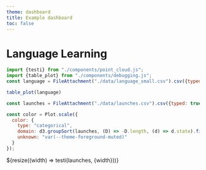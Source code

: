 ```yaml
---
theme: dashboard
title: Example dashboard
toc: false
---
```


# Language Learning

<!-- Plot of Word Embedding -->

```js
import {testi} from "./components/point_cloud.js";
import {table_plot} from "./components/debugging.js";
const language = FileAttachment("./data/language_small.csv").csv({typed: true});

table_plot(language)

```

<!-- Load and transform the data -->

```js
const launches = FileAttachment("./data/launches.csv").csv({typed: true});
```

<!-- A shared color scale for consistency, sorted by the number of launches -->

```js
const color = Plot.scale({
  color: {
    type: "categorical",
    domain: d3.groupSort(launches, (D) => -D.length, (d) => d.state).filter((d) => d !== "Other"),
    unknown: "var(--theme-foreground-muted)"
  }
});
```

<div class="grid grid-cols-1">
  <div class="card">
    ${resize((width) => testi(launches, {width}))}
  </div>
</div>